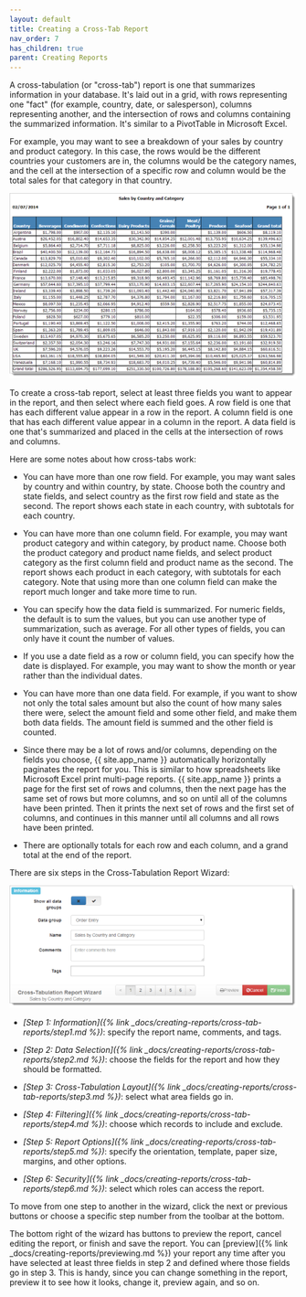 ```yaml
---
layout: default
title: Creating a Cross-Tab Report
nav_order: 7
has_children: true
parent: Creating Reports
---
```

A cross-tabulation (or "cross-tab") report is one that summarizes information in your database. It's laid out in a grid, with rows representing one "fact" (for example, country, date, or salesperson), columns representing another, and the intersection of rows and columns containing the summarized information. It's similar to a PivotTable in Microsoft Excel.

For example, you may want to see a breakdown of your sales by country and product category. In this case, the rows would be the different countries your customers are in, the columns would be the category names, and the cell at the intersection of a specific row and column would be the total sales for that category in that country.

![](/assets/images/xtabrowsort.png)

To create a cross-tab report, select at least three fields you want to appear in the report, and then select where each field goes. A row field is one that has each different value appear in a row in the report. A column field is one that has each different value appear in a column in the report. A data field is one that's summarized and placed in the cells at the intersection of rows and columns.

Here are some notes about how cross-tabs work:

* You can have more than one row field. For example, you may want sales by country and within country, by state. Choose both the country and state fields, and select country as the first row field and state as the second. The report shows each state in each country, with subtotals for each country.

* You can have more than one column field. For example, you may want product category and within category, by product name. Choose both the product category and product name fields, and select product category as the first column field and product name as the second. The report shows each product in each category, with subtotals for each category. Note that using more than one column field can make the report much longer and take more time to run.

* You can specify how the data field is summarized. For numeric fields, the default is to sum the values, but you can use another type of summarization, such as average. For all other types of fields, you can only have it count the number of values.

* If you use a date field as a row or column field, you can specify how the date is displayed. For example, you may want to show the month or year rather than the individual dates.

* You can have more than one data field. For example, if you want to show not only the total sales amount but also the count of how many sales there were, select the amount field and some other field, and make them both data fields. The amount field is summed and the other field is counted.

* Since there may be a lot of rows and/or columns, depending on the fields you choose, {{ site.app_name }} automatically horizontally paginates the report for you. This is similar to how spreadsheets like Microsoft Excel print multi-page reports. {{ site.app_name }} prints a page for the first set of rows and columns, then the next page has the same set of rows but more columns, and so on until all of the columns have been printed. Then it prints the next set of rows and the first set of columns, and continues in this manner until all columns and all rows have been printed.

* There are optionally totals for each row and each column, and a grand total at the end of the report.

There are six steps in the Cross-Tabulation Report Wizard:

![](/assets/images/xtabwizard1.png)

* *[Step 1: Information]({% link _docs/creating-reports/cross-tab-reports/step1.md %})*: specify the report name, comments, and tags.

* *[Step 2: Data Selection]({% link _docs/creating-reports/cross-tab-reports/step2.md %})*: choose the fields for the report and how they should be formatted.

* *[Step 3: Cross-Tabulation Layout]({% link _docs/creating-reports/cross-tab-reports/step3.md %})*: select what area fields go in.

* *[Step 4: Filtering]({% link _docs/creating-reports/cross-tab-reports/step4.md %})*: choose which records to include and exclude.

* *[Step 5: Report Options]({% link _docs/creating-reports/cross-tab-reports/step5.md %})*: specify the orientation, template, paper size, margins, and other options.

* *[Step 6: Security]({% link _docs/creating-reports/cross-tab-reports/step6.md %})*: select which roles can access the report.

To move from one step to another in the wizard, click the next or previous buttons or choose a specific step number from the toolbar at the bottom.

The bottom right of the wizard has buttons to preview the report, cancel editing the report, or finish and save the report. You can [preview]({% link _docs/creating-reports/previewing.md %}) your report any time after you have selected at least three fields in step 2 and defined where those fields go in step 3. This is handy, since you can change something in the report, preview it to see how it looks, change it, preview again, and so on.
